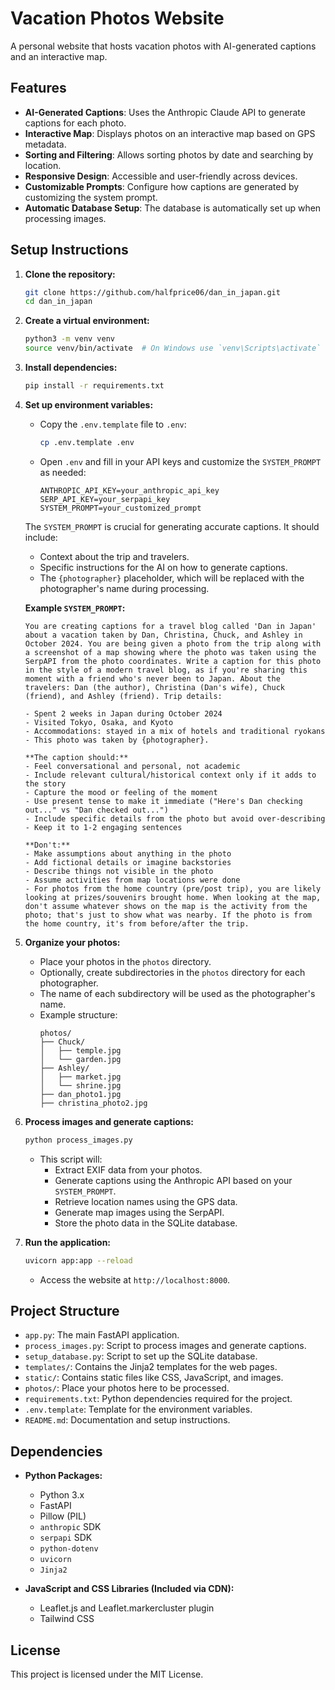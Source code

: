 # Vacation Photos Website

A personal website that hosts vacation photos with AI-generated captions and an interactive map.

## Features

- **AI-Generated Captions**: Uses the Anthropic Claude API to generate captions for each photo.
- **Interactive Map**: Displays photos on an interactive map based on GPS metadata.
- **Sorting and Filtering**: Allows sorting photos by date and searching by location.
- **Responsive Design**: Accessible and user-friendly across devices.
- **Customizable Prompts**: Configure how captions are generated by customizing the system prompt.
- **Automatic Database Setup**: The database is automatically set up when processing images.

## Setup Instructions

1. **Clone the repository:**
   ```bash
   git clone https://github.com/halfprice06/dan_in_japan.git
   cd dan_in_japan
   ```

2. **Create a virtual environment:**
   ```bash
   python3 -m venv venv
   source venv/bin/activate  # On Windows use `venv\Scripts\activate`
   ```

3. **Install dependencies:**
   ```bash
   pip install -r requirements.txt
   ```

4. **Set up environment variables:**

   - Copy the `.env.template` file to `.env`:
     ```bash
     cp .env.template .env
     ```
     
   - Open `.env` and fill in your API keys and customize the `SYSTEM_PROMPT` as needed:
     ```env
     ANTHROPIC_API_KEY=your_anthropic_api_key
     SERP_API_KEY=your_serpapi_key
     SYSTEM_PROMPT=your_customized_prompt
     ```
   
   The `SYSTEM_PROMPT` is crucial for generating accurate captions. It should include:
   - Context about the trip and travelers.
   - Specific instructions for the AI on how to generate captions.
   - The `{photographer}` placeholder, which will be replaced with the photographer's name during processing.

   **Example `SYSTEM_PROMPT`:**
   ```
   You are creating captions for a travel blog called 'Dan in Japan' about a vacation taken by Dan, Christina, Chuck, and Ashley in October 2024. You are being given a photo from the trip along with a screenshot of a map showing where the photo was taken using the SerpAPI from the photo coordinates. Write a caption for this photo in the style of a modern travel blog, as if you're sharing this moment with a friend who's never been to Japan. About the travelers: Dan (the author), Christina (Dan's wife), Chuck (friend), and Ashley (friend). Trip details:
   
   - Spent 2 weeks in Japan during October 2024
   - Visited Tokyo, Osaka, and Kyoto
   - Accommodations: stayed in a mix of hotels and traditional ryokans
   - This photo was taken by {photographer}.
   
   **The caption should:**
   - Feel conversational and personal, not academic
   - Include relevant cultural/historical context only if it adds to the story
   - Capture the mood or feeling of the moment
   - Use present tense to make it immediate ("Here's Dan checking out..." vs "Dan checked out...")
   - Include specific details from the photo but avoid over-describing
   - Keep it to 1-2 engaging sentences
   
   **Don't:**
   - Make assumptions about anything in the photo
   - Add fictional details or imagine backstories
   - Describe things not visible in the photo
   - Assume activities from map locations were done
   - For photos from the home country (pre/post trip), you are likely looking at prizes/souvenirs brought home. When looking at the map, don't assume whatever shows on the map is the activity from the photo; that's just to show what was nearby. If the photo is from the home country, it's from before/after the trip.
   ```

5. **Organize your photos:**

   - Place your photos in the `photos` directory.
   - Optionally, create subdirectories in the `photos` directory for each photographer.
   - The name of each subdirectory will be used as the photographer's name.
   - Example structure:
     ```
     photos/
     ├── Chuck/
     │   ├── temple.jpg
     │   └── garden.jpg
     ├── Ashley/
     │   ├── market.jpg
     │   └── shrine.jpg
     ├── dan_photo1.jpg
     ├── christina_photo2.jpg
     ```

6. **Process images and generate captions:**
   ```bash
   python process_images.py
   ```

   - This script will:
     - Extract EXIF data from your photos.
     - Generate captions using the Anthropic API based on your `SYSTEM_PROMPT`.
     - Retrieve location names using the GPS data.
     - Generate map images using the SerpAPI.
     - Store the photo data in the SQLite database.

7. **Run the application:**
   ```bash
   uvicorn app:app --reload
   ```

   - Access the website at `http://localhost:8000`.

## Project Structure

- `app.py`: The main FastAPI application.
- `process_images.py`: Script to process images and generate captions.
- `setup_database.py`: Script to set up the SQLite database.
- `templates/`: Contains the Jinja2 templates for the web pages.
- `static/`: Contains static files like CSS, JavaScript, and images.
- `photos/`: Place your photos here to be processed.
- `requirements.txt`: Python dependencies required for the project.
- `.env.template`: Template for the environment variables.
- `README.md`: Documentation and setup instructions.

## Dependencies

- **Python Packages:**
  - Python 3.x
  - FastAPI
  - Pillow (PIL)
  - `anthropic` SDK
  - `serpapi` SDK
  - `python-dotenv`
  - `uvicorn`
  - `Jinja2`

- **JavaScript and CSS Libraries (Included via CDN):**
  - Leaflet.js and Leaflet.markercluster plugin
  - Tailwind CSS

## License

This project is licensed under the MIT License. 